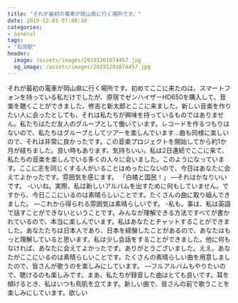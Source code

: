 ```yaml
---
title: "それが最初の電車が岡山県に行く場所です。"
date: 2019-12-01 07:48:18
categories:
- General
tags:
- "石岡駅"
header:
  image: /assets/images/20191201074457.jpg
  og_image: /assets/images/20191201074457.jpg
---
```


それが最初の電車が岡山県に行く場所です。初めてここに来たのは、スマートフォンを持っている私だけでしたが、原宿でゼンハイザーHD650を購入して、音楽を聴くことができました。修吉と新太郎とここに来ました。新しい音楽を作りたい人に会ったとしても、それは私たちが興味を持っているものではありません。私たちはただ友人のグループとして働いています。レコードを作るつもりはないので、私たちはグループとしてツアーを楽しんでいます…曲も同様に楽しいので、それは非常に良かったです。この音楽プロジェクトを開始してから約1か月が経ちました。良い時もあります。気持ちいい。私は2日連続でここに来て、私たちの音楽を楽しんでいる多くの人々に会いました。このようになっています。ここに志を同じくする人がいることはめったにないので、今日はあなたに会えてよかったです。雰囲気を感じます。 「白橘と国民！」 —それはかなりいいです。 -いいね。実際、私は新しいアルバムを出すために何もしていません。ですから、今日ここにいるのは素晴らしいことです。たくさんの曲に取り組んできました。 —これから得られる雰囲気は素晴らしいです。 -私も。事は、私は英語で話すことができないということです。みんなが理解できる方法ですべてが書かれているので、本当に楽しんでいます。私はあなたとチャットすることができました。あなたたちは日本人であり、日本を経験したことがあるので、あなたはもっと理解していると思います。私は少し会話をすることができました。他に何もなければ、あなたに会えてよかったです。ありがとうございました。ええ。あなたがここにいるのは素晴らしいことです。たくさんの素晴らしい曲を用意しましたので、皆さんが歌うのを楽しみにしています。 —フルアルバムもやりたいので、聴けるのも楽しみです。まあ、私たちが録音した曲はとても良いです。耳を傾けるとき、私はいつも鳥肌を立てます。新しい曲で、皆さんの前で歌うことを楽しみにしています。欲しい
